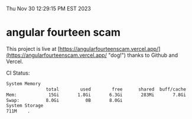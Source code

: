 Thu Nov 30 12:29:15 PM EST 2023

# angular fourteen scam


This project is live at [https://angularfourteenscam.vercel.app/](https://angularfourteenscam.vercel.app/ "dog!") thanks to Github and Vercel.

CI Status: 

```bash
System Memory
               total        used        free      shared  buff/cache   available
Mem:            15Gi       1.8Gi       6.3Gi       283Mi       7.8Gi        13Gi
Swap:          8.0Gi          0B       8.0Gi
System Storage
711M	.
